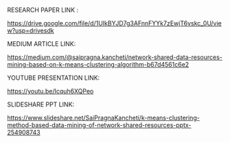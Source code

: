 RESEARCH PAPER LINK :

https://drive.google.com/file/d/1UIkBYJD7g3AFnnFYYk7zEwjT6vskc_0U/view?usp=drivesdk



MEDIUM ARTICLE LINK:

https://medium.com/@saipragna.kancheti/network-shared-data-resources-mining-based-on-k-means-clustering-algorithm-b67d4561c6e2



YOUTUBE PRESENTATION LINK:

https://youtu.be/Icquh6XQPeo



SLIDESHARE PPT LINK:

https://www.slideshare.net/SaiPragnaKancheti/k-means-clustering-method-based-data-mining-of-network-shared-resources-pptx-254908743


